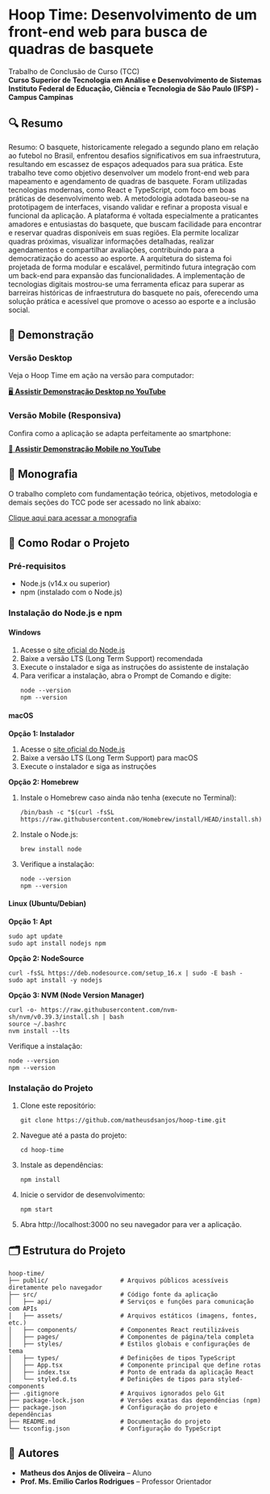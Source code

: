 # Hoop Time: Desenvolvimento de um front-end web para busca de quadras de basquete

Trabalho de Conclusão de Curso (TCC)  
**Curso Superior de Tecnologia em Análise e Desenvolvimento de Sistemas**  
**Instituto Federal de Educação, Ciência e Tecnologia de São Paulo (IFSP) - Campus Campinas**

## 🔍 Resumo

Resumo: O basquete, historicamente relegado a segundo plano em relação ao futebol no Brasil, enfrentou desafios significativos em sua infraestrutura, resultando em escassez de espaços adequados para sua prática. Este trabalho teve como objetivo desenvolver um modelo front-end web para mapeamento e agendamento de quadras de basquete. Foram utilizadas tecnologias modernas, como React e TypeScript, com foco em boas práticas de desenvolvimento web. A metodologia adotada baseou-se na prototipagem de interfaces, visando validar e refinar a proposta visual e funcional da aplicação. A plataforma é voltada especialmente a praticantes amadores e entusiastas do basquete, que buscam facilidade para encontrar e reservar quadras disponíveis em suas regiões. Ela permite localizar quadras próximas, visualizar informações detalhadas, realizar agendamentos e compartilhar avaliações, contribuindo para a democratização do acesso ao esporte. A arquitetura do sistema foi projetada de forma modular e escalável, permitindo futura integração com um back-end para expansão das funcionalidades. A implementação de tecnologias digitais mostrou-se uma ferramenta eficaz para superar as barreiras históricas de infraestrutura do basquete no país, oferecendo uma solução prática e acessível que promove o acesso ao esporte e a inclusão social.

## 🎥 Demonstração

### Versão Desktop
Veja o Hoop Time em ação na versão para computador:

[🖥️ **Assistir Demonstração Desktop no YouTube**](https://youtu.be/c9Xb9F-xo30)

### Versão Mobile (Responsiva)
Confira como a aplicação se adapta perfeitamente ao smartphone:

[📱 **Assistir Demonstração Mobile no YouTube**](https://youtube.com/shorts/uU2PlQoSOyo)

## 📄 Monografia

O trabalho completo com fundamentação teórica, objetivos, metodologia e demais seções do TCC pode ser acessado no link abaixo:

[Clique aqui para acessar a monografia](https://github.com/matheusdsanjos/hoop-time/blob/main/Entrega/TCC.pdf)

## 🚀 Como Rodar o Projeto

### Pré-requisitos

* Node.js (v14.x ou superior)
* npm (instalado com o Node.js)

### Instalação do Node.js e npm

#### Windows
1. Acesse o [site oficial do Node.js](https://nodejs.org/)
2. Baixe a versão LTS (Long Term Support) recomendada
3. Execute o instalador e siga as instruções do assistente de instalação
4. Para verificar a instalação, abra o Prompt de Comando e digite:
   ```
   node --version
   npm --version
   ```

#### macOS
**Opção 1: Instalador**
1. Acesse o [site oficial do Node.js](https://nodejs.org/)
2. Baixe a versão LTS (Long Term Support) para macOS
3. Execute o instalador e siga as instruções

**Opção 2: Homebrew**
1. Instale o Homebrew caso ainda não tenha (execute no Terminal):
   ```
   /bin/bash -c "$(curl -fsSL https://raw.githubusercontent.com/Homebrew/install/HEAD/install.sh)"
   ```
2. Instale o Node.js:
   ```
   brew install node
   ```
3. Verifique a instalação:
   ```
   node --version
   npm --version
   ```

#### Linux (Ubuntu/Debian)
**Opção 1: Apt**
```
sudo apt update
sudo apt install nodejs npm
```

**Opção 2: NodeSource**
```
curl -fsSL https://deb.nodesource.com/setup_16.x | sudo -E bash -
sudo apt install -y nodejs
```

**Opção 3: NVM (Node Version Manager)**
```
curl -o- https://raw.githubusercontent.com/nvm-sh/nvm/v0.39.3/install.sh | bash
source ~/.bashrc
nvm install --lts
```

Verifique a instalação:
```
node --version
npm --version
```

### Instalação do Projeto

1. Clone este repositório:
   ```
   git clone https://github.com/matheusdsanjos/hoop-time.git
   ```

2. Navegue até a pasta do projeto:
   ```
   cd hoop-time
   ```

3. Instale as dependências:
   ```
   npm install
   ```

4. Inicie o servidor de desenvolvimento:
   ```
   npm start
   ```

5. Abra http://localhost:3000 no seu navegador para ver a aplicação.

## 🗂️ Estrutura do Projeto

```
hoop-time/
├── public/                    # Arquivos públicos acessíveis diretamente pelo navegador
├── src/                       # Código fonte da aplicação
│   ├── api/                   # Serviços e funções para comunicação com APIs
│   ├── assets/                # Arquivos estáticos (imagens, fontes, etc.)
│   ├── components/            # Componentes React reutilizáveis
│   ├── pages/                 # Componentes de página/tela completa
│   ├── styles/                # Estilos globais e configurações de tema
│   ├── types/                 # Definições de tipos TypeScript
│   ├── App.tsx                # Componente principal que define rotas
│   ├── index.tsx              # Ponto de entrada da aplicação React
│   └── styled.d.ts            # Definições de tipos para styled-components
├── .gitignore                 # Arquivos ignorados pelo Git
├── package-lock.json          # Versões exatas das dependências (npm)
├── package.json               # Configuração do projeto e dependências
├── README.md                  # Documentação do projeto
└── tsconfig.json              # Configuração do TypeScript
```

## 👥 Autores

* **Matheus dos Anjos de Oliveira** – Aluno
* **Prof. Ms. Emilio Carlos Rodrigues** – Professor Orientador
